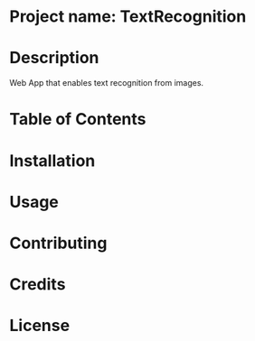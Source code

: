 # Project name:  TextRecognition
# Description
Web App that enables text recognition from images.
# Table of Contents
# Installation
# Usage
# Contributing
# Credits
# License
